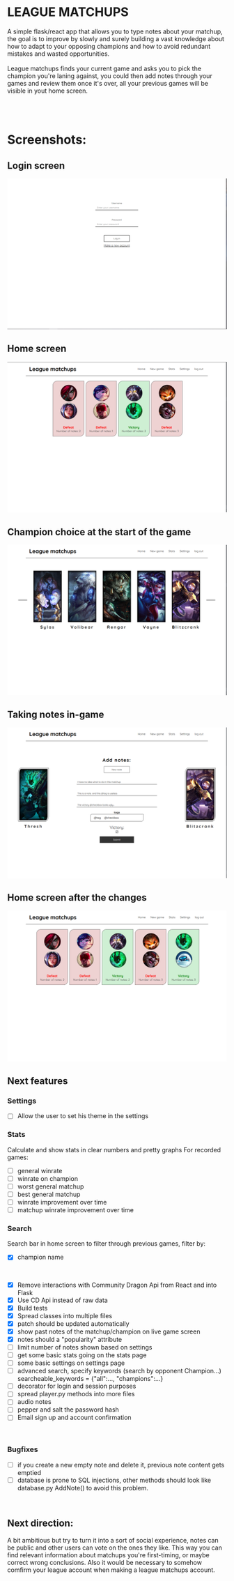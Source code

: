 # LEAGUE MATCHUPS
A simple flask/react app that allows you to type notes about your matchup, the goal is to improve by slowly and surely building a vast knowledge about how to adapt to your opposing champions and how to avoid redundant mistakes and wasted opportunities. 
<br />
<br />
League matchups finds your current game and asks you to pick the champion you're laning against, you could then add notes through your games and review them once it's over, all your previous games will be visible in yout home screen.

<br />
<br />

# Screenshots:
## Login screen
![Screenshot of the home screen](https://raw.githubusercontent.com/AChillFeeder/league-matchups/main/screenshots/login_screen.png)
## Home screen
![Screenshot of the home screen](https://raw.githubusercontent.com/AChillFeeder/league-matchups/main/screenshots/home_screen.png)
## Champion choice at the start of the game
![Screenshot of the home screen](https://raw.githubusercontent.com/AChillFeeder/league-matchups/main/screenshots/champion_choice.png)
## Taking notes in-game
![Screenshot of the home screen](https://raw.githubusercontent.com/AChillFeeder/league-matchups/main/screenshots/notes_form.png)
## Home screen after the changes
![Screenshot of the home screen](https://raw.githubusercontent.com/AChillFeeder/league-matchups/main/screenshots/home_screen2.png)


## Next features 

### Settings
- [ ] Allow the user to set his theme in the settings

### Stats 
Calculate and show stats in clear numbers and pretty graphs
For recorded games:
- [ ] general winrate
- [ ] winrate on champion
- [ ] worst general matchup
- [ ] best general matchup
- [ ] winrate improvement over time
- [ ] matchup winrate improvement over time

### Search 
Search bar in home screen to filter through previous games, filter by:
- [x] champion name
<br />

- [x] Remove interactions with Community Dragon Api from React and into Flask
- [x] Use CD Api instead of raw data
- [x] Build tests
- [x] Spread classes into multiple files
- [x] patch should be updated automatically
- [x] show past notes of the matchup/champion on live game screen
- [x] notes should a "popularity" attribute
- [ ] limit number of notes shown based on settings 
- [ ] get some basic stats going on the stats page
- [ ] some basic settings on settings page
- [ ] advanced search, specify keywords (search by opponent Champion...) searcheable_keywords = {"all":..., "champions":...}
- [ ] decorator for login and session purposes
- [ ] spread player.py methods into more files
- [ ] audio notes
- [ ] pepper and salt the password hash
- [ ] Email sign up and account confirmation
<br />

### Bugfixes
- [ ] if you create a new empty note and delete it, previous note content gets emptied
- [ ] database is prone to SQL injections, other methods should look like database.py AddNote() to avoid this problem. 
<br />

## Next direction:
A bit ambitious but try to turn it into a sort of social experience, notes can be public and other users can vote on the ones they like.
This way you can find relevant information about matchups you're first-timing, or maybe correct wrong conclusions.
Also it would be necessary to somehow comfirm your league account when making a league matchups account.
